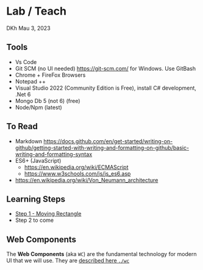 # Lab / Teach
DKh Mau 3, 2023

## Tools
- Vs Code
- Git SCM (no UI needed)  https://git-scm.com/  for Windows. Use GitBash
- Chrome + FireFox Browsers
- Notepad ++
- Visual Studio 2022 (Community Edition is Free), install C# development, .Net 6
- Mongo Db 5 (not 6) (free)
- Node/Npm (latest)

## To Read
- Markdown https://docs.github.com/en/get-started/writing-on-github/getting-started-with-writing-and-formatting-on-github/basic-writing-and-formatting-syntax
- ES6+ (JavaScript) 
  - https://en.wikipedia.org/wiki/ECMAScript
  - https://www.w3schools.com/js/js_es6.asp  
- https://en.wikipedia.org/wiki/Von_Neumann_architecture  


## Learning Steps
- [Step 1 - Moving Rectangle](./step-01/)
- Step 2 to come


## Web Components
The **Web Components** (aka `WC`) are the fundamental technology for modern UI that we will use.
They are [described here `./wc`](./wc)






